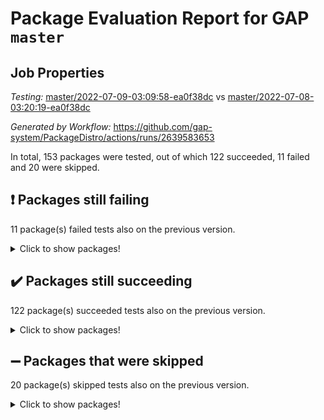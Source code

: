 # Package Evaluation Report for GAP `master`

## Job Properties

*Testing:* [master/2022-07-09-03:09:58-ea0f38dc](https://github.com/gap-system/PackageDistro/blob/data/reports/master/2022-07-09-03:09:58-ea0f38dc) vs [master/2022-07-08-03:20:19-ea0f38dc](https://github.com/gap-system/PackageDistro/blob/data/reports/master/2022-07-08-03:20:19-ea0f38dc)

*Generated by Workflow:* https://github.com/gap-system/PackageDistro/actions/runs/2639583653

In total, 153 packages were tested, out of which 122 succeeded, 11 failed and 20 were skipped.

## :exclamation: Packages still failing

11 package(s) failed tests also on the previous version.
<details><summary>Click to show packages!</summary>

- fining 1.4.1 [(failure)](https://github.com/gap-system/PackageDistro/runs/7260876167?check_suite_focus=true)
- francy 1.2.4 [(failure)](https://github.com/gap-system/PackageDistro/runs/7260876350?check_suite_focus=true)
- hap 1.44 [(failure)](https://github.com/gap-system/PackageDistro/runs/7260876855?check_suite_focus=true)
- normalizinterface 1.3.2 [(failure)](https://github.com/gap-system/PackageDistro/runs/7260878018?check_suite_focus=true)
- packagemanager 1.2 [(failure)](https://github.com/gap-system/PackageDistro/runs/7260878246?check_suite_focus=true)
- qpa 1.33 [(failure)](https://github.com/gap-system/PackageDistro/runs/7260878436?check_suite_focus=true)
- rcwa 4.6.4 [(failure)](https://github.com/gap-system/PackageDistro/runs/7260878563?check_suite_focus=true)
- recog 1.3.2 [(failure)](https://github.com/gap-system/PackageDistro/runs/7260878623?check_suite_focus=true)
- semigroups 4.0.0 [(failure)](https://github.com/gap-system/PackageDistro/runs/7260878780?check_suite_focus=true)
- ugaly 4.0.2 [(failure)](https://github.com/gap-system/PackageDistro/runs/7260879201?check_suite_focus=true)
- yangbaxter 0.10.0 [(failure)](https://github.com/gap-system/PackageDistro/runs/7260879506?check_suite_focus=true)
</details>

## :heavy_check_mark: Packages still succeeding

122 package(s) succeeded tests also on the previous version.
<details><summary>Click to show packages!</summary>

- ace 5.4 [(success)](https://github.com/gap-system/PackageDistro/runs/7260875108?check_suite_focus=true)
- aclib 1.3.2 [(success)](https://github.com/gap-system/PackageDistro/runs/7260875144?check_suite_focus=true)
- agt 0.2 [(success)](https://github.com/gap-system/PackageDistro/runs/7260875191?check_suite_focus=true)
- alnuth 3.2.1 [(success)](https://github.com/gap-system/PackageDistro/runs/7260875230?check_suite_focus=true)
- anupq 3.2.6 [(success)](https://github.com/gap-system/PackageDistro/runs/7260875277?check_suite_focus=true)
- atlasrep 2.1.2 [(success)](https://github.com/gap-system/PackageDistro/runs/7260875320?check_suite_focus=true)
- autodoc 2022.03.10 [(success)](https://github.com/gap-system/PackageDistro/runs/7260875358?check_suite_focus=true)
- automata 1.15 [(success)](https://github.com/gap-system/PackageDistro/runs/7260875382?check_suite_focus=true)
- automgrp 1.3.2 [(success)](https://github.com/gap-system/PackageDistro/runs/7260875401?check_suite_focus=true)
- autpgrp 1.10.2 [(success)](https://github.com/gap-system/PackageDistro/runs/7260875419?check_suite_focus=true)
- cap 2022.06-05 [(success)](https://github.com/gap-system/PackageDistro/runs/7260875439?check_suite_focus=true)
- caratinterface 2.3.3 [(success)](https://github.com/gap-system/PackageDistro/runs/7260875453?check_suite_focus=true)
- cddinterface 2020.06.24 [(success)](https://github.com/gap-system/PackageDistro/runs/7260875469?check_suite_focus=true)
- circle 1.6.5 [(success)](https://github.com/gap-system/PackageDistro/runs/7260875483?check_suite_focus=true)
- classicpres 1.22 [(success)](https://github.com/gap-system/PackageDistro/runs/7260875512?check_suite_focus=true)
- cohomolo 1.6.10 [(success)](https://github.com/gap-system/PackageDistro/runs/7260875535?check_suite_focus=true)
- congruence 1.2.4 [(success)](https://github.com/gap-system/PackageDistro/runs/7260875562?check_suite_focus=true)
- corelg 1.56 [(success)](https://github.com/gap-system/PackageDistro/runs/7260875617?check_suite_focus=true)
- crime 1.6 [(success)](https://github.com/gap-system/PackageDistro/runs/7260875662?check_suite_focus=true)
- crisp 1.4.5 [(success)](https://github.com/gap-system/PackageDistro/runs/7260875704?check_suite_focus=true)
- crypting 0.10 [(success)](https://github.com/gap-system/PackageDistro/runs/7260875738?check_suite_focus=true)
- cryst 4.1.24 [(success)](https://github.com/gap-system/PackageDistro/runs/7260875775?check_suite_focus=true)
- crystcat 1.1.9 [(success)](https://github.com/gap-system/PackageDistro/runs/7260875801?check_suite_focus=true)
- ctbllib 1.3.4 [(success)](https://github.com/gap-system/PackageDistro/runs/7260875835?check_suite_focus=true)
- cubefree 1.19 [(success)](https://github.com/gap-system/PackageDistro/runs/7260875858?check_suite_focus=true)
- curlinterface 2.2.2 [(success)](https://github.com/gap-system/PackageDistro/runs/7260875897?check_suite_focus=true)
- cvec 2.7.5 [(success)](https://github.com/gap-system/PackageDistro/runs/7260875922?check_suite_focus=true)
- datastructures 0.2.7 [(success)](https://github.com/gap-system/PackageDistro/runs/7260875943?check_suite_focus=true)
- deepthought 1.0.5 [(success)](https://github.com/gap-system/PackageDistro/runs/7260875970?check_suite_focus=true)
- design 1.7 [(success)](https://github.com/gap-system/PackageDistro/runs/7260876004?check_suite_focus=true)
- difsets 2.3.1 [(success)](https://github.com/gap-system/PackageDistro/runs/7260876029?check_suite_focus=true)
- digraphs 1.5.3 [(success)](https://github.com/gap-system/PackageDistro/runs/7260876049?check_suite_focus=true)
- edim 1.3.5 [(success)](https://github.com/gap-system/PackageDistro/runs/7260876063?check_suite_focus=true)
- example 4.3.1 [(success)](https://github.com/gap-system/PackageDistro/runs/7260876086?check_suite_focus=true)
- factint 1.6.3 [(success)](https://github.com/gap-system/PackageDistro/runs/7260876108?check_suite_focus=true)
- ferret 1.0.8 [(success)](https://github.com/gap-system/PackageDistro/runs/7260876131?check_suite_focus=true)
- fga 1.4.0 [(success)](https://github.com/gap-system/PackageDistro/runs/7260876150?check_suite_focus=true)
- float 1.0.3 [(success)](https://github.com/gap-system/PackageDistro/runs/7260876185?check_suite_focus=true)
- format 1.4.3 [(success)](https://github.com/gap-system/PackageDistro/runs/7260876199?check_suite_focus=true)
- forms 1.2.7 [(success)](https://github.com/gap-system/PackageDistro/runs/7260876226?check_suite_focus=true)
- fplsa 1.2.5 [(success)](https://github.com/gap-system/PackageDistro/runs/7260876268?check_suite_focus=true)
- fr 2.4.8 [(success)](https://github.com/gap-system/PackageDistro/runs/7260876306?check_suite_focus=true)
- fwtree 1.3 [(success)](https://github.com/gap-system/PackageDistro/runs/7260876396?check_suite_focus=true)
- gbnp 1.0.5 [(success)](https://github.com/gap-system/PackageDistro/runs/7260876453?check_suite_focus=true)
- generalizedmorphismsforcap 2022.05-01 [(success)](https://github.com/gap-system/PackageDistro/runs/7260876500?check_suite_focus=true)
- genss 1.6.6 [(success)](https://github.com/gap-system/PackageDistro/runs/7260876558?check_suite_focus=true)
- gradedringforhomalg 2022.06-01 [(success)](https://github.com/gap-system/PackageDistro/runs/7260876611?check_suite_focus=true)
- grape 4.8.5 [(success)](https://github.com/gap-system/PackageDistro/runs/7260876697?check_suite_focus=true)
- groupoids 1.69 [(success)](https://github.com/gap-system/PackageDistro/runs/7260876723?check_suite_focus=true)
- grpconst 2.6.2 [(success)](https://github.com/gap-system/PackageDistro/runs/7260876750?check_suite_focus=true)
- guarana 0.96.3 [(success)](https://github.com/gap-system/PackageDistro/runs/7260876771?check_suite_focus=true)
- guava 3.16 [(success)](https://github.com/gap-system/PackageDistro/runs/7260876808?check_suite_focus=true)
- hapcryst 0.1.14 [(success)](https://github.com/gap-system/PackageDistro/runs/7260876904?check_suite_focus=true)
- hecke 1.5.3 [(success)](https://github.com/gap-system/PackageDistro/runs/7260876952?check_suite_focus=true)
- help 3.5 [(success)](https://github.com/gap-system/PackageDistro/runs/7260876989?check_suite_focus=true)
- idrel 2.44 [(success)](https://github.com/gap-system/PackageDistro/runs/7260877042?check_suite_focus=true)
- images 1.3.1 [(success)](https://github.com/gap-system/PackageDistro/runs/7260877106?check_suite_focus=true)
- intpic 0.3.0 [(success)](https://github.com/gap-system/PackageDistro/runs/7260877157?check_suite_focus=true)
- io 4.7.2 [(success)](https://github.com/gap-system/PackageDistro/runs/7260877205?check_suite_focus=true)
- irredsol 1.4.3 [(success)](https://github.com/gap-system/PackageDistro/runs/7260877245?check_suite_focus=true)
- json 2.1.0 [(success)](https://github.com/gap-system/PackageDistro/runs/7260877273?check_suite_focus=true)
- jupyterkernel 1.4.1 [(success)](https://github.com/gap-system/PackageDistro/runs/7260877298?check_suite_focus=true)
- jupyterviz 1.5.1 [(success)](https://github.com/gap-system/PackageDistro/runs/7260877319?check_suite_focus=true)
- kan 1.34 [(success)](https://github.com/gap-system/PackageDistro/runs/7260877343?check_suite_focus=true)
- kbmag 1.5.9 [(success)](https://github.com/gap-system/PackageDistro/runs/7260877361?check_suite_focus=true)
- laguna 3.9.5 [(success)](https://github.com/gap-system/PackageDistro/runs/7260877386?check_suite_focus=true)
- liealgdb 2.2.1 [(success)](https://github.com/gap-system/PackageDistro/runs/7260877408?check_suite_focus=true)
- liepring 2.6 [(success)](https://github.com/gap-system/PackageDistro/runs/7260877433?check_suite_focus=true)
- liering 2.4.2 [(success)](https://github.com/gap-system/PackageDistro/runs/7260877447?check_suite_focus=true)
- linearalgebraforcap 2022.06-03 [(success)](https://github.com/gap-system/PackageDistro/runs/7260877467?check_suite_focus=true)
- loops 3.4.1 [(success)](https://github.com/gap-system/PackageDistro/runs/7260877480?check_suite_focus=true)
- lpres 1.0.3 [(success)](https://github.com/gap-system/PackageDistro/runs/7260877504?check_suite_focus=true)
- majoranaalgebras 1.4 [(success)](https://github.com/gap-system/PackageDistro/runs/7260877546?check_suite_focus=true)
- mapclass 1.4.5 [(success)](https://github.com/gap-system/PackageDistro/runs/7260877592?check_suite_focus=true)
- matgrp 0.64 [(success)](https://github.com/gap-system/PackageDistro/runs/7260877638?check_suite_focus=true)
- modisom 2.5.2 [(success)](https://github.com/gap-system/PackageDistro/runs/7260877700?check_suite_focus=true)
- modulepresentationsforcap 2022.05-03 [(success)](https://github.com/gap-system/PackageDistro/runs/7260877757?check_suite_focus=true)
- monoidalcategories 2022.06-07 [(success)](https://github.com/gap-system/PackageDistro/runs/7260877819?check_suite_focus=true)
- nconvex 2020.11-04 [(success)](https://github.com/gap-system/PackageDistro/runs/7260877860?check_suite_focus=true)
- nilmat 1.4.1 [(success)](https://github.com/gap-system/PackageDistro/runs/7260877916?check_suite_focus=true)
- nock 1.5 [(success)](https://github.com/gap-system/PackageDistro/runs/7260877973?check_suite_focus=true)
- nq 2.5.8 [(success)](https://github.com/gap-system/PackageDistro/runs/7260878079?check_suite_focus=true)
- numericalsgps 1.3.0 [(success)](https://github.com/gap-system/PackageDistro/runs/7260878113?check_suite_focus=true)
- openmath 11.5.1 [(success)](https://github.com/gap-system/PackageDistro/runs/7260878157?check_suite_focus=true)
- orb 4.8.4 [(success)](https://github.com/gap-system/PackageDistro/runs/7260878198?check_suite_focus=true)
- patternclass 2.4.2 [(success)](https://github.com/gap-system/PackageDistro/runs/7260878288?check_suite_focus=true)
- permut 2.0.4 [(success)](https://github.com/gap-system/PackageDistro/runs/7260878314?check_suite_focus=true)
- polenta 1.3.10 [(success)](https://github.com/gap-system/PackageDistro/runs/7260878328?check_suite_focus=true)
- polymaking 0.8.6 [(success)](https://github.com/gap-system/PackageDistro/runs/7260878346?check_suite_focus=true)
- primgrp 3.4.2 [(success)](https://github.com/gap-system/PackageDistro/runs/7260878367?check_suite_focus=true)
- profiling 2.5.0 [(success)](https://github.com/gap-system/PackageDistro/runs/7260878396?check_suite_focus=true)
- quagroup 1.8.3 [(success)](https://github.com/gap-system/PackageDistro/runs/7260878486?check_suite_focus=true)
- radiroot 2.9 [(success)](https://github.com/gap-system/PackageDistro/runs/7260878534?check_suite_focus=true)
- rds 1.8 [(success)](https://github.com/gap-system/PackageDistro/runs/7260878595?check_suite_focus=true)
- repndecomp 1.2.1 [(success)](https://github.com/gap-system/PackageDistro/runs/7260878667?check_suite_focus=true)
- repsn 3.1.0 [(success)](https://github.com/gap-system/PackageDistro/runs/7260878705?check_suite_focus=true)
- resclasses 4.7.2 [(success)](https://github.com/gap-system/PackageDistro/runs/7260878734?check_suite_focus=true)
- scscp 2.3.1 [(success)](https://github.com/gap-system/PackageDistro/runs/7260878759?check_suite_focus=true)
- sglppow 2.2 [(success)](https://github.com/gap-system/PackageDistro/runs/7260878795?check_suite_focus=true)
- sgpviz 0.999.5 [(success)](https://github.com/gap-system/PackageDistro/runs/7260878816?check_suite_focus=true)
- simpcomp 2.1.14 [(success)](https://github.com/gap-system/PackageDistro/runs/7260878848?check_suite_focus=true)
- singular 2020.12.18 [(success)](https://github.com/gap-system/PackageDistro/runs/7260878869?check_suite_focus=true)
- sla 1.5.3 [(success)](https://github.com/gap-system/PackageDistro/runs/7260878885?check_suite_focus=true)
- smallgrp 1.5 [(success)](https://github.com/gap-system/PackageDistro/runs/7260878903?check_suite_focus=true)
- smallsemi 0.6.13 [(success)](https://github.com/gap-system/PackageDistro/runs/7260878930?check_suite_focus=true)
- sonata 2.9.4 [(success)](https://github.com/gap-system/PackageDistro/runs/7260878955?check_suite_focus=true)
- sophus 1.25 [(success)](https://github.com/gap-system/PackageDistro/runs/7260878986?check_suite_focus=true)
- spinsym 1.5.2 [(success)](https://github.com/gap-system/PackageDistro/runs/7260879021?check_suite_focus=true)
- symbcompcc 1.3.2 [(success)](https://github.com/gap-system/PackageDistro/runs/7260879041?check_suite_focus=true)
- thelma 1.3 [(success)](https://github.com/gap-system/PackageDistro/runs/7260879073?check_suite_focus=true)
- tomlib 1.2.9 [(success)](https://github.com/gap-system/PackageDistro/runs/7260879109?check_suite_focus=true)
- toric 1.9.5 [(success)](https://github.com/gap-system/PackageDistro/runs/7260879136?check_suite_focus=true)
- transgrp 3.6.2 [(success)](https://github.com/gap-system/PackageDistro/runs/7260879169?check_suite_focus=true)
- unipot 1.5 [(success)](https://github.com/gap-system/PackageDistro/runs/7260879219?check_suite_focus=true)
- unitlib 4.1.0 [(success)](https://github.com/gap-system/PackageDistro/runs/7260879256?check_suite_focus=true)
- utils 0.73 [(success)](https://github.com/gap-system/PackageDistro/runs/7260879288?check_suite_focus=true)
- uuid 0.7 [(success)](https://github.com/gap-system/PackageDistro/runs/7260879318?check_suite_focus=true)
- walrus 0.9991 [(success)](https://github.com/gap-system/PackageDistro/runs/7260879340?check_suite_focus=true)
- wedderga 4.10.2 [(success)](https://github.com/gap-system/PackageDistro/runs/7260879379?check_suite_focus=true)
- xmod 2.88 [(success)](https://github.com/gap-system/PackageDistro/runs/7260879426?check_suite_focus=true)
- xmodalg 1.22 [(success)](https://github.com/gap-system/PackageDistro/runs/7260879468?check_suite_focus=true)
- zeromqinterface 0.13 [(success)](https://github.com/gap-system/PackageDistro/runs/7260879566?check_suite_focus=true)
</details>

## :heavy_minus_sign: Packages that were skipped

20 package(s) skipped tests also on the previous version.
<details><summary>Click to show packages!</summary>

- 4ti2interface 2022.03-01 [(skipped)](https://github.com/gap-system/PackageDistro/runs/7260828576?check_suite_focus=true)
- browse 1.8.14 [(skipped)](https://github.com/gap-system/PackageDistro/runs/7260828576?check_suite_focus=true)
- examplesforhomalg 2022.03-01 [(skipped)](https://github.com/gap-system/PackageDistro/runs/7260828576?check_suite_focus=true)
- gapdoc 1.6.5 [(skipped)](https://github.com/gap-system/PackageDistro/runs/7260828576?check_suite_focus=true)
- gauss 2022.03-01 [(skipped)](https://github.com/gap-system/PackageDistro/runs/7260828576?check_suite_focus=true)
- gaussforhomalg 2022.03-01 [(skipped)](https://github.com/gap-system/PackageDistro/runs/7260828576?check_suite_focus=true)
- gradedmodules 2022.03-01 [(skipped)](https://github.com/gap-system/PackageDistro/runs/7260828576?check_suite_focus=true)
- homalg 2022.03-01 [(skipped)](https://github.com/gap-system/PackageDistro/runs/7260828576?check_suite_focus=true)
- homalgtocas 2022.03-01 [(skipped)](https://github.com/gap-system/PackageDistro/runs/7260828576?check_suite_focus=true)
- io_forhomalg 2022.03-01 [(skipped)](https://github.com/gap-system/PackageDistro/runs/7260828576?check_suite_focus=true)
- itc 1.5.1 [(skipped)](https://github.com/gap-system/PackageDistro/runs/7260828576?check_suite_focus=true)
- localizeringforhomalg 2022.03-01 [(skipped)](https://github.com/gap-system/PackageDistro/runs/7260828576?check_suite_focus=true)
- matricesforhomalg 2022.06-01 [(skipped)](https://github.com/gap-system/PackageDistro/runs/7260828576?check_suite_focus=true)
- modules 2022.03-01 [(skipped)](https://github.com/gap-system/PackageDistro/runs/7260828576?check_suite_focus=true)
- polycyclic 2.16 [(skipped)](https://github.com/gap-system/PackageDistro/runs/7260828576?check_suite_focus=true)
- ringsforhomalg 2022.04-01 [(skipped)](https://github.com/gap-system/PackageDistro/runs/7260828576?check_suite_focus=true)
- sco 2022.03-01 [(skipped)](https://github.com/gap-system/PackageDistro/runs/7260828576?check_suite_focus=true)
- toolsforhomalg 2022.05-01 [(skipped)](https://github.com/gap-system/PackageDistro/runs/7260828576?check_suite_focus=true)
- toricvarieties 2022.03.23 [(skipped)](https://github.com/gap-system/PackageDistro/runs/7260828576?check_suite_focus=true)
- xgap 4.31 [(skipped)](https://github.com/gap-system/PackageDistro/runs/7260828576?check_suite_focus=true)
</details>

